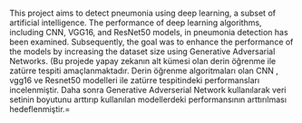 This project aims to detect pneumonia using deep learning, a subset of artificial intelligence. The performance of deep learning algorithms, including CNN, VGG16, and ResNet50 models, in pneumonia detection has been examined. 
Subsequently, the goal was to enhance the performance of the models by increasing the dataset size using Generative Adversarial Networks.
(Bu projede yapay zekanın alt kümesi olan derin öğrenme ile zatürre tespiti amaçlanmaktadır. Derin öğrenme algoritmaları olan CNN , vgg16 ve Resnet50 modelleri ile zatürre tespitindeki performansları incelenmiştir. 
Daha sonra Generative Adverserial Network kullanılarak veri setinin boyutunu arttırıp kullanılan modellerdeki performansının arttırılması hedeflenmiştir.=
